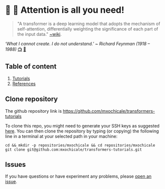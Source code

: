 # :school_satchel: :wrench: Attention is all you need!
> "A transformer is a deep learning model that adopts the mechanism of self-attention, differentially weighting the significance of each part of the input data." 
[~wiki](https://en.wikipedia.org/wiki/Transformer_(machine_learning_model)). 

_‘What I cannot create. I do not understand.’ ~ Richard Feynman (1918 – 1988)_ [:tv:](https://youtu.be/GHOGAomJJjM?t=496) [:link:](https://www.quora.com/What-did-Richard-Feynman-mean-when-he-said-What-I-cannot-create-I-do-not-understand)

## Table of content
1. [Tutorials](tutorials)
2. [References](references)

## Clone repository
The github repository link is 
https://github.com/mxochicale/transformers-tutorials

To clone this repo, you might need to generate your SSH keys as suggested [here](https://github.com/mxochicale/tools/blob/main/github/SSH.md).
You can then clone the repository by typing (or copying) the following line in a terminal at your selected path in your machine:
```
cd && mkdir -p repositories/mxochicale && cd repositories/mxochicale
git clone git@github.com:mxochicale/transformers-tutorials.git
```

## Issues 
If you have questions or have experiment any problems, please [open an issue](https://github.com/mxochicale/transformers-tutorials/issues). 
